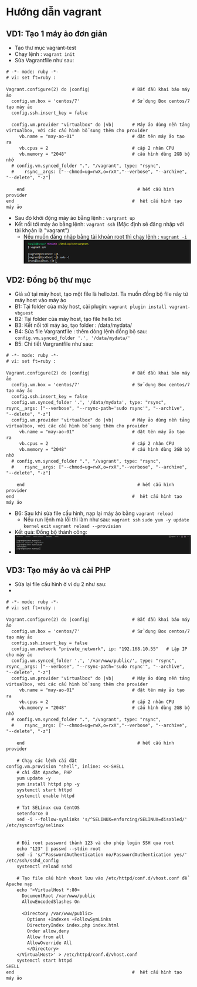 # Hướng dẫn vagrant 
 
## VD1: Tạo 1 máy ảo đơn giản
- Tạo thư mục vagrant-test
- Chạy lệnh : `vagrant init`
- Sửa Vagrantfile như sau:
```shell
# -*- mode: ruby -*-
# vi: set ft=ruby :

Vagrant.configure(2) do |config|                # Bắt đầu khai báo máy ảo
  config.vm.box = 'centos/7'                    # Sử dụng Box centos/7 tạo máy ảo
  config.ssh.insert_key = false                   

  config.vm.provider "virtualbox" do |vb|       # Máy ảo dùng nền tảng virtualbox, với các cấu hình bổ sung thêm cho provider
     vb.name = "may-ao-01"                      # đặt tên máy ảo tạo ra
     vb.cpus = 2                                # cấp 2 nhân CPU
     vb.memory = "2048"                         # cấu hình dùng 2GB bộ nhớ
  # config.vm.synced_folder ".", "/vagrant", type: "rsync",
  #    rsync__args: ["--chmod=ug=rwX,o=rxX","--verbose", "--archive", "--delete", "-z"]
  
    end                                           # hết cấu hình provider
end                                             #  hết cấu hình tạo máy ảo
```

- Sau đó khởi động máy ảo bằng lệnh : `vargrant up` 
- Kết nối tới máy ảo bằng lệnh: `vagrant ssh` (Mặc định sẽ đăng nhập với tài khoản là "vagrant")
    + Nếu muốn đăng nhập bằng tài khoản root thì chạy lệnh : `vagrant -i`
    ![v1](/img_guide/v0.png)

## VD2: Đồng bộ thư mục
- Giả sử tại máy host, tạo một file là hello.txt. Ta muốn đồng bộ file này từ máy host vào máy ảo 
- B1: Tại folder của máy host, cài plugin: `vagrant plugin install vagrant-vbguest`
- B2: Tại folder của máy host, tạo file hello.txt
- B3: Kết nối tới máy ảo, tạo folder : /data/mydata/
- B4: Sửa file Vargrantfile : thêm dòng lệnh đồng bộ sau: `config.vm.synced_folder '.', '/data/mydata/' `
- B5: Chi tiết Vargrantfile như sau:
```shell
# -*- mode: ruby -*-
# vi: set ft=ruby :

Vagrant.configure(2) do |config|                # Bắt đầu khai báo máy ảo
  config.vm.box = 'centos/7'                    # Sử dụng Box centos/7 tạo máy ảo
  config.ssh.insert_key = false                   
  config.vm.synced_folder '.', '/data/mydata', type: "rsync", rsync__args: ["--verbose", "--rsync-path='sudo rsync'", "--archive", "--delete", "-z"]
  config.vm.provider "virtualbox" do |vb|       # Máy ảo dùng nền tảng virtualbox, với các cấu hình bổ sung thêm cho provider
     vb.name = "may-ao-01"                      # đặt tên máy ảo tạo ra
     vb.cpus = 2                                # cấp 2 nhân CPU
     vb.memory = "2048"                         # cấu hình dùng 2GB bộ nhớ
  # config.vm.synced_folder ".", "/vagrant", type: "rsync",
  #    rsync__args: ["--chmod=ug=rwX,o=rxX","--verbose", "--archive", "--delete", "-z"]
  
    end                                           # hết cấu hình provider
end                                             #  hết cấu hình tạo máy ảo
```
- B6: Sau khi sửa file cấu hình, nạp lại máy ảo bằng `vagrant reload `
    + Nếu run lệnh mà lỗi thì làm như sau:
        `vagrant ssh`
        `sudo yum -y update kernel`
        `exit`
        `vagrant reload --provision`
- Kết quả: Đồng bộ thành công:
- ![1.png](/img_guide/v1.png)


## VD3: Tạo máy ảo và cài PHP
- Sửa lại file cấu hình ở ví dụ 2 như sau:
- 

```shell
# -*- mode: ruby -*-
# vi: set ft=ruby :

Vagrant.configure(2) do |config|                # Bắt đầu khai báo máy ảo
  config.vm.box = 'centos/7'                    # Sử dụng Box centos/7 tạo máy ảo
  config.ssh.insert_key = false     
  config.vm.network "private_network", ip: "192.168.10.55"   # Lập IP cho máy ảo             
  config.vm.synced_folder '.', '/var/www/public/', type: "rsync", rsync__args: ["--verbose", "--rsync-path='sudo rsync'", "--archive", "--delete", "-z"]
  config.vm.provider "virtualbox" do |vb|       # Máy ảo dùng nền tảng virtualbox, với các cấu hình bổ sung thêm cho provider
     vb.name = "may-ao-01"                      # đặt tên máy ảo tạo ra
     vb.cpus = 2                                # cấp 2 nhân CPU
     vb.memory = "2048"                         # cấu hình dùng 2GB bộ nhớ
  # config.vm.synced_folder ".", "/vagrant", type: "rsync",
  #    rsync__args: ["--chmod=ug=rwX,o=rxX","--verbose", "--archive", "--delete", "-z"]
  
    end                                           # hết cấu hình provider

    # Chạy các lệnh cài đặt
config.vm.provision "shell", inline: <<-SHELL
    # cài đặt Apache, PHP
    yum update -y
    yum install httpd php -y
    systemctl start httpd
    systemctl enable httpd

    # Tat SELinux cua CentOS
    setenforce 0
    sed -i --follow-symlinks 's/^SELINUX=enforcing/SELINUX=disabled/' /etc/sysconfig/selinux


    # Đổi root password thành 123 và cho phép login SSH qua root
    echo "123" | passwd --stdin root
    sed -i 's/^PasswordAuthentication no/PasswordAuthentication yes/' /etc/ssh/sshd_config
    systemctl reload sshd

    # Tạo file cấu hình vhost lưu vào /etc/httpd/conf.d/vhost.conf để Apache nạp
    echo '<VirtualHost *:80>
      DocumentRoot /var/www/public
      AllowEncodedSlashes On

      <Directory /var/www/public>
        Options +Indexes +FollowSymLinks
        DirectoryIndex index.php index.html
        Order allow,deny
        Allow from all
        AllowOverride All
        </Directory>
    </VirtualHost>' > /etc/httpd/conf.d/vhost.conf
    systemctl start httpd
SHELL
end                                             #  hết cấu hình tạo máy ảo
```

